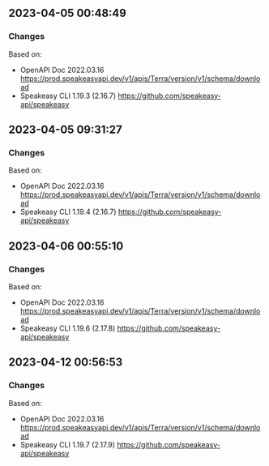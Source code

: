 

## 2023-04-05 00:48:49
### Changes
Based on:
- OpenAPI Doc 2022.03.16 https://prod.speakeasyapi.dev/v1/apis/Terra/version/v1/schema/download
- Speakeasy CLI 1.19.3 (2.16.7) https://github.com/speakeasy-api/speakeasy

## 2023-04-05 09:31:27
### Changes
Based on:
- OpenAPI Doc 2022.03.16 https://prod.speakeasyapi.dev/v1/apis/Terra/version/v1/schema/download
- Speakeasy CLI 1.19.4 (2.16.7) https://github.com/speakeasy-api/speakeasy

## 2023-04-06 00:55:10
### Changes
Based on:
- OpenAPI Doc 2022.03.16 https://prod.speakeasyapi.dev/v1/apis/Terra/version/v1/schema/download
- Speakeasy CLI 1.19.6 (2.17.8) https://github.com/speakeasy-api/speakeasy

## 2023-04-12 00:56:53
### Changes
Based on:
- OpenAPI Doc 2022.03.16 https://prod.speakeasyapi.dev/v1/apis/Terra/version/v1/schema/download
- Speakeasy CLI 1.19.7 (2.17.9) https://github.com/speakeasy-api/speakeasy